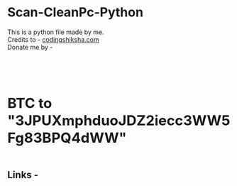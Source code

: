 # Scan-CleanPc-Python
This is a python file made by me.
<br>
Credits to - <a href="https://codingshiksha.com/python/python-3-tkinter-script-to-scan-system-and-cleanup-disk-and-drives-and-delete-trash-files-gui-desktop-app-full-project-for-beginners/" target="_blank">codingshiksha.com</a>
<br>
Donate me by -
<h2><Redeem codes to me in Discord/h2>
<br>
<h2>BTC to "3JPUXmphduoJDZ2iecc3WW5Fg83BPQ4dWW"</h2>
<br>
Links - 
